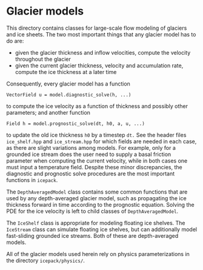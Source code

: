 
# Glacier models

This directory contains classes for large-scale flow modeling of glaciers and ice sheets.
The two most important things that any glacier model has to do are:

* given the glacier thickness and inflow velocities, compute the velocity throughout the glacier
* given the current glacier thickness, velocity and accumulation rate, compute the ice thickness at a later time

Consequently, every glacier model has a function

    VectorField u = model.diagnostic_solve(h, ...)
    
to compute the ice velocity as a function of thickness and possibly other parameters; and another function

    Field h = model.prognostic_solve(dt, h0, a, u, ...)

to update the old ice thickness `h0` by a timestep `dt.`
See the header files `ice_shelf.hpp` and `ice_stream.hpp` for which fields are needed in each case, as there are slight variations among models.
For example, only for a grounded ice stream does the user need to supply a basal friction parameter when computing the current velocity, while in both cases one must input a temperature field.
Despite these minor discrepancies, the diagnostic and prognostic solve procedures are the most important functions in `icepack`.

The `DepthAveragedModel` class contains some common functions that are used by any depth-averaged glacier model, such as propagating the ice thickness forward in time according to the prognostic equation.
Solving the PDE for the ice velocity is left to child classes of `DepthAveragedModel`.

The `IceShelf` class is appropriate for modeling floating ice shelves.
The `IceStream` class can simulate floating ice shelves, but can additionally model fast-sliding grounded ice streams.
Both of these are depth-averaged models.

All of the glacier models used herein rely on physics parameterizations in the directory `icepack/physics/`.
